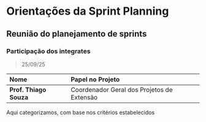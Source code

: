 # Orientações da Sprint Planning

## Reunião do planejamento de sprints

### Participação dos integrates

> 25/09/25 

| Nome | Papel no Projeto |
| :--- | :--- |
| **Prof. Thiago Souza** | Coordenador Geral dos Projetos de Extensão |

Aqui categorizamos, com base nos critérios estabelecidos  